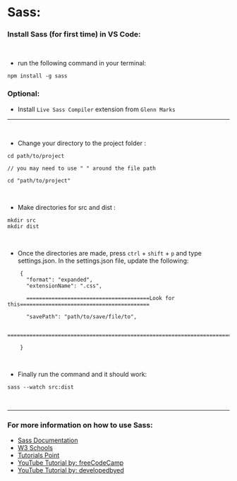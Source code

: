 <h1><strong>Sass:</strong></h1>

### Install Sass (for first time) in VS Code:

<br>

- run the following command in your terminal:

```
npm install -g sass
```

### Optional:

- Install `Live Sass Compiler` extension from `Glenn Marks`

---

<br>

- Change your directory to the project folder :

```
cd path/to/project

// you may need to use " " around the file path

cd "path/to/project"
```

<br>

- Make directories for src and dist :

```
mkdir src
mkdir dist
```

<br>

- Once the directories are made, press `ctrl` + `shift` + `p` and type settings.json. In the settings.json file, update the following:

```
    {
      "format": "expanded",
      "extensionName": ".css",

      =======================================Look for this=========================================

      "savePath": "path/to/save/file/to",

      =============================================================================================

    }
```

<br>

- Finally run the command and it should work:

```
sass --watch src:dist
```

<br>

---

### For more information on how to use Sass:

- [Sass Documentation](https://sass-lang.com/documentation)
- [W3 Schools](https://www.w3schools.com/sass/)
- [Tutorials Point](https://www.tutorialspoint.com/sass/index.htm)
- [YouTube Tutorial by: freeCodeCamp ](https://www.youtube.com/watch?v=_a5j7KoflTs&t=1382s)
- [YouTube Tutorial by: developedbyed](https://www.youtube.com/watch?v=Zz6eOVaaelI)
